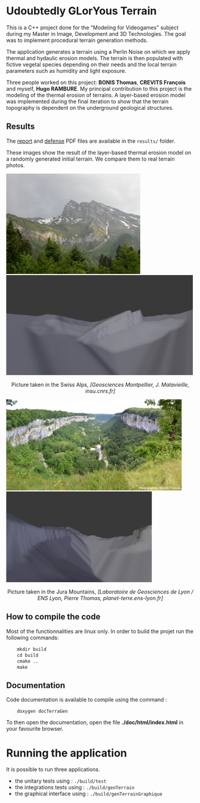 # Udoubtedly GLorYous Terrain

This is a C++ project done for the "Modeling for Videogames" subject during my Master in Image, Development and 3D Technologies. The goal was to implement procedural terrain generation methods.

The application generates a terrain using a Perlin Noise on which we apply thermal and hydaulic erosion models. The terrain is then populated with fictive vegetal species depending on their needs and the local terrain parameters such as humidity and light exposure.

Three people worked on this project: **BONIS Thomas**, **CREVITS François** and myself, **Hugo RAMBURE**. My principal contribution to this project is the modeling of the thermal erosion of terrains. A layer-based erosion model was implemented during the final iteration to show that the terrain topography is dependent on the underground geological structures.

## Results
The [report](./results/report.pdf) and [defense](./results/defense.pdf) PDF files are available in the ```results/``` folder.

These images show the result of the layer-based thermal erosion model on a randomly generated initial terrain. We compare them to real terrain photos.

<img src="./results/swiss_alps_photo.jpg" width="359"/> <img src="./results/swiss_alps_simu.png" width="500"/> 
<p align="center"> Picture taken in the Swiss Alps, <i>[Geosciences Montpellier, J. Malavieille, insu.cnrs.fr]</i></p>


<img src="./results/jura_photo.jpg" width="470"/> <img src="./results/jura_simu.png" width="390"/> 
<p align="center"> Picture taken in the Jura Mountains, <i>[Laboratoire de Geosciences de Lyon / ENS Lyon, Pierre Thomas, planet-terre.ens-lyon.fr]</i></p>


## How to compile the code
Most of the functionnalities are linux only.
In order to build the projet run the following commands:
```shell
    mkdir build
    cd build
    cmake ..
    make
```

## Documentation
Code documentation is available to compile using the command :
```shell
    doxygen docTerraGen
```
To then open the documentation, open the file __./doc/html/index.html__ in your favourite browser.

# Running the application
It is possible to run three applications.
- the unitary tests using : `./build/test`
- the integrations tests using : `./build/genTerrain`
- the graphical interface using : `./build/genTerrainGraphique`
